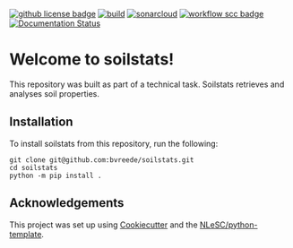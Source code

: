[![github license badge](https://img.shields.io/github/license/bvreede/soilstats)](https://github.com/bvreede/soilstats)
[![build](https://github.com/bvreede/soilstats/actions/workflows/build.yml/badge.svg)](https://github.com/bvreede/soilstats/actions/workflows/build.yml)
[![sonarcloud](https://github.com/bvreede/soilstats/actions/workflows/sonarcloud.yml/badge.svg)](https://github.com/bvreede/soilstats/actions/workflows/sonarcloud.yml)
[![workflow scc badge](https://sonarcloud.io/api/project_badges/measure?project=bvreede_soilstats&metric=coverage)](https://sonarcloud.io/dashboard?id=bvreede_soilstats)
[![Documentation Status](https://readthedocs.org/projects/soilstats/badge/?version=latest)](https://soilstats.readthedocs.io/en/latest/?badge=latest)

# Welcome to soilstats!

This repository was built as part of a technical task. Soilstats retrieves and analyses soil properties.


## Installation

To install soilstats from this repository, run the following:

```console
git clone git@github.com:bvreede/soilstats.git
cd soilstats
python -m pip install .
```


## Acknowledgements

This project was set up using [Cookiecutter](https://github.com/audreyr/cookiecutter) and the [NLeSC/python-template](https://github.com/NLeSC/python-template).
